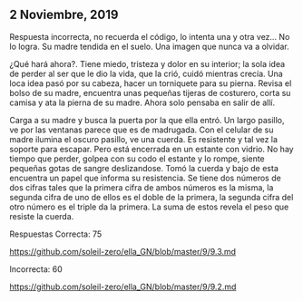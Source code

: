 ## 2 Noviembre, 2019

Respuesta incorrecta, no recuerda el código, lo intenta una y otra vez... No lo logra. Su madre tendida en el suelo. Una imagen que nunca va a olvidar. 

¿Qué hará ahora?. Tiene miedo, tristeza y dolor en su interior; la sola idea de perder al ser que le dio la vida, que la crió, cuidó mientras crecía. Una loca idea pasó por su cabeza, hacer un torniquete para su pierna. Revisa el bolso de su madre, encuentra unas pequeñas tijeras de costurero, corta su camisa y ata la pierna de su madre. Ahora solo pensaba en salir de allí.

Carga a su madre y busca la puerta por la que ella entró. Un largo pasillo, ve por las ventanas parece que es de madrugada. Con el celular de su madre ilumina el oscuro pasillo, ve una cuerda. Es resistente y tal vez la soporte para escapar. Pero está encerrada en un estante con vidrio. No hay tiempo que perder, golpea con su codo el estante y lo rompe, siente pequeñas gotas de sangre deslizandose. Tomó la cuerda y bajo de esta encuentra un papel que informa su resistencia. Se tiene dos números de dos cifras tales que la primera cifra de ambos números es la misma, la segunda cifra de uno de ellos es el doble de la primera, la segunda cifra del otro número es el triple da la primera. La suma de estos revela el peso que resiste la cuerda.

Respuestas
Correcta: 75

https://github.com/soleil-zero/ella_GN/blob/master/9/9.3.md

Incorrecta: 60

https://github.com/soleil-zero/ella_GN/blob/master/9/9.2.md
